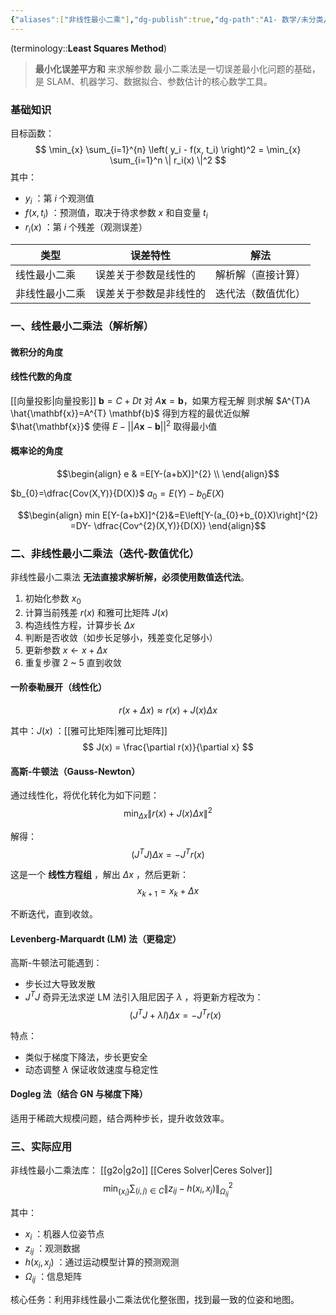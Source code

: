 ```yaml
---
{"aliases":["非线性最小二乘"],"dg-publish":true,"dg-path":"A1- 数学/未分类/最小二乘法.md","permalink":"/A1- 数学/未分类/最小二乘法/","dgPassFrontmatter":true,"noteIcon":"","created":"2024-11-11T16:08:56.000+08:00","updated":"2025-06-19T01:12:32.507+08:00"}
---
```


(terminology::**Least Squares Method**)
> **最小化误差平方和** 来求解参数
> 最小二乘法是一切误差最小化问题的基础，是 SLAM、机器学习、数据拟合、参数估计的核心数学工具。

### 基础知识
目标函数：
$$
\min_{x} \sum_{i=1}^{n} \left( y_i - f(x, t_i) \right)^2 = \min_{x} \sum_{i=1}^n \| r_i(x) \|^2
$$
其中：
- $y_i$ ：第 $i$ 个观测值
- $f(x, t_i)$ ：预测值，取决于待求参数 $x$ 和自变量 $t_i$
- $r_i(x)$ ：第 $i$ 个残差（观测误差）


|类型|误差特性|解法|
|---|---|---|
|线性最小二乘|误差关于参数是线性的|解析解（直接计算）|
|非线性最小二乘|误差关于参数是非线性的|迭代法（数值优化）|


### 一、线性最小二乘法（解析解）
#### 微积分的角度

#### 线性代数的角度
[[向量投影\|向量投影]]
$\mathbf{b}=C+Dt$
对 $A\mathbf{x}=\mathbf{b}$，如果方程无解
则求解 $A^{T}A \hat{\mathbf{x}}=A^{T} \mathbf{b}$ 得到方程的最优近似解 $\hat{\mathbf{x}}$
使得 $E-\left\lvert  \left\lvert  A\mathbf{x}-\mathbf{b} \right\rvert \right\rvert^{2}$ 取得最小值



#### 概率论的角度
$$\begin{align}
e & =E[Y-(a+bX)]^{2} \\
\end{align}$$


$b_{0}=\dfrac{Cov(X,Y)}{D(X)}$ $a_{0}=E(Y)-b_{0}E(X)$

$$\begin{align}
min  E[Y-(a+bX)]^{2}&=E\left[Y-(a_{0}+b_{0}X)\right]^{2} =DY- \dfrac{Cov^{2}(X,Y)}{D(X)} 
\end{align}$$

### 二、非线性最小二乘法（迭代-数值优化）
非线性最小二乘法 **无法直接求解析解，必须使用数值迭代法**。

1. 初始化参数 $x_0$
2. 计算当前残差 $r(x)$ 和雅可比矩阵 $J(x)$
3. 构造线性方程，计算步长 $\Delta x$
4. 判断是否收敛（如步长足够小，残差变化足够小）
5. 更新参数 $x \leftarrow x + \Delta x$
6. 重复步骤 2 ~ 5 直到收敛

#### 一阶泰勒展开（线性化）

$$
r(x + \Delta x) \approx r(x) + J(x) \Delta x
$$

其中：$J(x)$ ：[[雅可比矩阵\|雅可比矩阵]]
$$
J(x) = \frac{\partial r(x)}{\partial x}
$$

#### 高斯-牛顿法（Gauss-Newton）
通过线性化，将优化转化为如下问题：
$$
\min_{\Delta x} \| r(x) + J(x) \Delta x \|^2
$$

解得：
$$
(J^T J) \Delta x = -J^T r(x)
$$

这是一个 **线性方程组** ，解出 $\Delta x$ ，然后更新：
$$
x_{k+1} = x_k + \Delta x
$$

不断迭代，直到收敛。

####  Levenberg-Marquardt (LM) 法（更稳定）
高斯-牛顿法可能遇到：
- 步长过大导致发散
- $J^T J$ 奇异无法求逆
LM 法引入阻尼因子 $\lambda$ ，将更新方程改为：
$$
(J^T J + \lambda I) \Delta x = -J^T r(x)
$$

特点：
- 类似于梯度下降法，步长更安全
- 动态调整 $\lambda$ 保证收敛速度与稳定性

#### Dogleg 法（结合 GN 与梯度下降）
适用于稀疏大规模问题，结合两种步长，提升收敛效率。

### 三、实际应用

非线性最小二乘法库： [[g2o\|g2o]]  [[Ceres Solver\|Ceres Solver]]
$$
\min_{\{x_i\}} \sum_{(i,j) \in C} \| z_{ij} - h(x_i, x_j) \|^2_{\Omega_{ij}}
$$

其中：
- $x_i$ ：机器人位姿节点
- $z_{ij}$ ：观测数据
- $h(x_i, x_j)$ ：通过运动模型计算的预测观测
- $\Omega_{ij}$ ：信息矩阵

核心任务：利用非线性最小二乘法优化整张图，找到最一致的位姿和地图。

